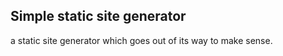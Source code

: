 Simple static site generator
----------------------------

a static site generator which goes out of its way to make sense.
